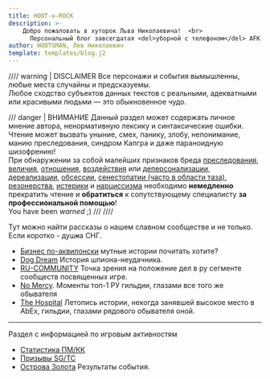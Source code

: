 ```yaml
---
title: HOOT-o-ROCK
description: >-
    Добро пожаловать в хуторок Льва Николаевича!  <br>
      Персональный блог завсегдатая <del>уборной с телефоном</del> AFK Arena.
author: HOOTSMAN, Лев Николаевич
template: templates/blog.j2
---
```


//// warning | DISCLAIMER
Все персонажи и события вымышленны, любые места случайны и предсказуемы.  
Любое сходство субъектов данных текстов с реальными, адекватными или красивыми людьми — это обыкновенное чудо.

/// danger | ВНИМАНИЕ
Данный раздел может содержать личное мнение автора, ненормативную лексику и синтаксические ошибки.  
Чтение может вызвать уныние, смех, панику, злобу, непонимание, манию преследования, синдром Капгра и даже параноидную
шизофрению!  
При обнаружении за собой малейших признаков
бреда [преследования][sick1], [величия][sick2], [отношения][sick3], [воздействия][sick4]
или [деперсонализации][sick5], [дереализации][sick6], [обсессии][sick7], [сенестопатии (часто в области таза)][sick8], [резонерства][sick9], [истерики][sick10]
и [нарциссизма][sick11] необходимо **немедленно** прекратить чтение и **обратиться** к сопутствующему специалисту **за
профессиональной помощью**!  
You have been _warned_ ;)
///
////

Тут можно найти рассказы о нашем славном сообществе и не только.  
Если коротко - душ<del class="red-font">к</del>а СНГ.

- [Бизнес по-аквилонски](aqual.md) мутные истории почитать хотите?
- [Dog Dream](dogdream.md) История шпиона-неудачника.
- [RU-COMMUNITY](makerugreatagain.md) Точка зрения на положение дел в ру сегменте сообществ посвященных игре.
- [No Mercy](nm-respect.md). Моменты топ-1 РУ гильдии, глазами все того же обывателя
- [The Hospital](th-retirement.md) Летопись истории, некогда занявшей высокое место в AbEx, гильдии, глазами рядового
  обывателя оной.

***

Раздел с информацией по игровым активностям

- [Статистика ПМ/КК](../game/modes.md)
- [Призывы SG/TC](../game/modes.md)
- [Острова Золота](../game/iog.md) Результаты события.

[sick1]: https://ru.wikipedia.org/wiki/Бред_преследования

[sick2]: https://ru.wikipedia.org/wiki/Бред_величия

[sick3]: https://ru.wikipedia.org/wiki/Бред_отношения

[sick4]: https://ru.wikipedia.org/wiki/Бред_воздействия

[sick5]: https://ru.wikipedia.org/wiki/Деперсонализация

[sick6]: https://ru.wikipedia.org/wiki/Дереализация

[sick7]: https://ru.wikipedia.org/wiki/Обсессия

[sick8]: https://ru.wikipedia.org/wiki/Сенестопатия

[sick9]: https://ru.wikipedia.org/wiki/Резонёрство

[sick10]: https://ru.wikipedia.org/wiki/Истерическое_расстройство_личности

[sick11]: https://ru.wikipedia.org/wiki/Нарциссическое_расстройство_личности
